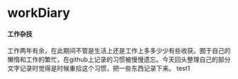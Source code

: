 # workDiary
#### 工作杂技
工作两年有余，在此期间不管是生活上还是工作上多多少少有些收获。囿于自己的懒惰和工作的繁忙，在github上记录的习惯被慢慢遗忘。今天回头整理自己的部分文字记录时觉得是时候重拾这个习惯，把一些东西记录下来。
test1
